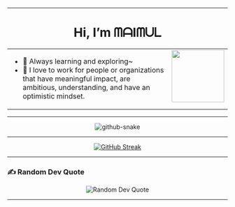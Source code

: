 

---

<h1 align="center">Hi, I’m ᗰᗩIᗰᑌᒪ</h1>

<table>
  <tr>
    <td align="left" valign="top">
      <ul>
        <li>🌱 Always learning and exploring~</li>
        <li>🎯 I love to work for people or organizations that have meaningful impact, are ambitious, understanding, and have an optimistic mindset.</li>
      </ul>
    </td>
    <td align="right" valign="top">
      <a href="https://linkedin.com/in/maimul">
        <img src="https://media.tenor.com/GLZZKZJyJAEAAAAM/dance-dancing-duck.gif" width="120"/>
      </a>
    </td>
  </tr>
</table>

---

<p align="center">
<picture>
  <source media="(prefers-color-scheme: dark)" srcset="https://raw.githubusercontent.com/tobiasmeyhoefer/tobiasmeyhoefer/output/github-snake-dark.svg" />
  <source media="(prefers-color-scheme: light)" srcset="https://raw.githubusercontent.com/tobiasmeyhoefer/tobiasmeyhoefer/output/github-snake.svg" />
  <img alt="github-snake" src="https://raw.githubusercontent.com/tobiasmeyhoefer/tobiasmeyhoefer/output/github-snake.svg" />
</picture>
</p>

---

<p align="center">
  <a href="https://git.io/streak-stats">
    <img src="https://github-readme-streak-stats.herokuapp.com?user=Maimul" alt="GitHub Streak"/>
  </a>
</p>

---

### ✍️ Random Dev Quote
<p align='center'>
  <img src="https://quotes-github-readme.vercel.app/api?type=horizontal&theme=merko"
       alt='Random Dev Quote'/>

---


